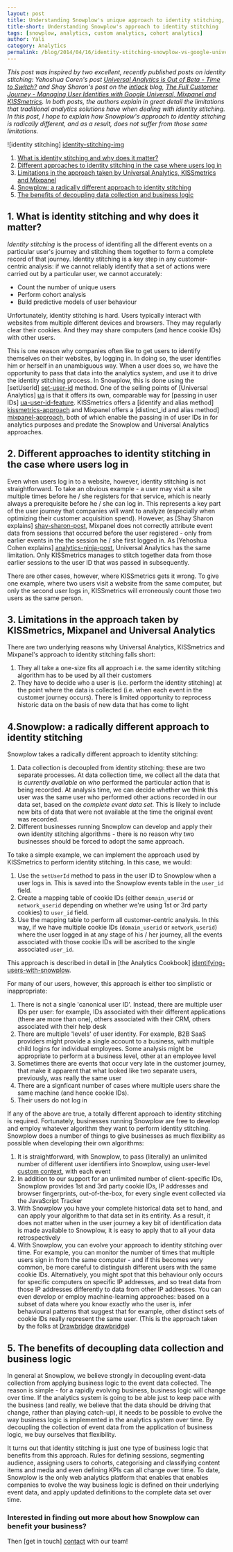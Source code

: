 ```yaml
---
layout: post
title: Understanding Snowplow's unique approach to identity stitching, including comparisons with Universal Analytics, Kissmetrics and Mixpanel
title-short: Understanding Snowplow's approach to identity stitching
tags: [snowplow, analytics, custom analytics, cohort analytics]
author: Yali
category: Analytics
permalink: /blog/2014/04/16/identity-stitching-snowplow-vs-google-universal-analytics-kissmetrics-and-mixpanel/
---
```


*This post was inspired by two excellent, recently published posts on identity stitching: Yehoshua Coren's post [Universal Analytics is Out of Beta - Time to Switch?][analytics-ninja-post] and Shay Sharon's post on the [intlock][intlock] blog, [The Full Customer Journey - Managing User Identities with Google Universal, Mixpanel and KISSmetrics][shay-sharon-post]. In both posts, the authors explain in great detail the limitations that traditional analytics solutions have when dealing with identity stitching. In this post, I hope to explain how Snowplow's approach to identity stitching is radically different, and as a result, does not suffer from those same limitations.*

![identity stitching] [identity-stitching-img]

1. [What is identity stitching and why does it matter?](/blog/2014/04/16/identity-stitching-snowplow-vs-google-universal-analytics-kissmetrics-and-mixpanel/#what)  
2. [Different approaches to identity stitching in the case where users log in](/blog/2014/04/16/identity-stitching-snowplow-vs-google-universal-analytics-kissmetrics-and-mixpanel/#login)  
3. [Limitations in the approach taken by Universal Analytics, KISSmetrics and Mixpanel](/blog/2014/04/16/identity-stitching-snowplow-vs-google-universal-analytics-kissmetrics-and-mixpanel/#limitations)
4. [Snowplow: a radically different approach to identity stitching](/blog/2014/04/16/identity-stitching-google-snowplow-vs-universal-analytics-kissmetrics-and-mixpanel/#radical-approach-to-identity-stitching)  
5. [The benefits of decoupling data collection and business logic](/blog/2014/04/16/identity-stitching-google-snowplow-vs-universal-analytics-kissmetrics-and-mixpanel/#benefits)

<!--more-->

<div class="html">
<h2><a name="what">1. What is identity stitching and why does it matter?</a></h2>
</div>

*Identity stitching* is the process of identifing all the different events on a particular user's journey and stitching them together to form a complete record of that journey. Identity stitching is a key step in any customer-centric analysis: if we cannot reliably identify that a set of actions were carried out by a particular user, we cannot accurately:

* Count the number of unique users
* Perform cohort analysis
* Build predictive models of user behaviour

Unfortunately, identity stitching is hard. Users typically interact with websites from multiple different devices and browsers. They may regularly clear their cookies. And they may share computers (and hence cookie IDs) with other users.

This is one reason why companies often like to get users to identify themselves on their websites, by logging in. In doing so, the user identifies him or herself in an unambiguous way. When a user does so, we have the opportunity to pass that data into the analytics system, and use it to drive the identity stitching process. In Snowplow, this is done using the [setUserId] [set-user-id] method. One of the selling points of [Universal Analytics] [ua] is that it offers its own, comparable way for [passing in user IDs] [ua-user-id-feature]. KISSmetrics offers a [identify and alias method] [kissmetrics-approach] and Mixpanel offers a [distinct_id and alias method] [mixpanel-approach], both of which enable the passing in of user IDs in for analytics purposes and predate the Snowplow and Universal Analytics approaches.

<div class="html">
<h2><a name="login">2. Different approaches to identity stitching in the case where users log in</a></h2>
</div>

Even when users log in to a website, however, identity stitching is not straightforward. To take an obvious example - a user may visit a site multiple times before he / she registers for that service, which is nearly always a prerequisite before he / she can log in. This represents a key part of the user journey that companies will want to analyze (especially when optimizing their customer acquisition spend). However, as [Shay Sharon explains] [shay-sharon-post], Mixpanel does not correctly attribute event data from sessions that occurred before the user registered - only from earlier events in the the session he / she first logged in. As [Yehoshua Cohen explains] [analytics-ninja-post], Universal Analytics has the same limitation. Only KISSmetrics manages to stitch together data from those earlier sessions to the user ID that was passed in subsequently.

There are other cases, however, where KISSmetrics gets it wrong. To give one example, where two users visit a website from the same computer, but only the second user logs in, KISSmetrics will erroneously count those two users as the same person.

<div class="html">
<h2><a name="limitations">3. Limitations in the approach taken by KISSmetrics, Mixpanel and Universal Analytics</a></h2>
</div>

There are two underlying reasons why Universal Analytics, KISSmetrics and Mixpanel's approach to identity stitching falls short:

1. They all take a one-size fits all approach i.e. the same identity stitching algorithm has to be used by all their customers
2. They have to decide who a user is (i.e. perform the identity stitching) at the point where the data is collected (i.e. when each event in the customer journey occurs). There is limited opportunity to reprocess historic data on the basis of new data that has come to light

<div class="html">
<h2><a name="radical-approach-to-identity-stitching">4.Snowplow: a radically different approach to identity stitching</a></h2>
</div>

Snowplow takes a radically different approach to identity stitching:

1. Data collection is decoupled from identity stitching: these are two separate processes. At data collection time, we collect all the data that is *currently available* on *who* performed the particular action that is being recorded. At analysis time, we can decide whether we think this user was the same user who performed other actions recorded in our data set, based on the *complete event data set*. This is likely to include new bits of data that were not available at the time the original event was recorded.
2. Different businesses running Snowplow can develop and apply their own identity stitching algorithms - there is no reason why two businesses should be forced to adopt the same approach.

To take a simple example, we can implement the approach used by KISSmetrics to perform identity stitching. In this case, we would:

1. Use the `setUserId` method to pass in the user ID to Snowplow when a user logs in. This is saved into the Snowplow events table in the `user_id` field.
2. Create a mapping table of cookie IDs (either `domain_userid` or `network_userid` depending on whether we're using 1st or 3rd party cookies) to `user_id` field.
3. Use the mapping table to perform all customer-centric analysis. In this way, if we have multiple cookie IDs (`domain_userid` or `network_userid`) where the user logged in at any stage of his / her journey, all the events associated with those cookie IDs will be ascribed to the single associated `user_id`.

This approach is described in detail in [the Analytics Cookbook] [identifying-users-with-snowplow].

For many of our users, however, this approach is either too simplistic or inappropriate:

1. There is not a single 'canonical user ID'. Instead, there are multiple user IDs per user: for example, IDs associated with their different applications (there are more than one), others associated with their CRM, others associated with their help desk
2. There are multiple 'levels' of user identity. For example, B2B SaaS providers might provide a single account to a business, with multiple child logins for individual employees. Some analysis might be appropriate to perform at a business level, other at an employee level
3. Sometimes there are events that occur very late in the customer journey, that make it apparent that what looked like two separate users, previously, was really the same user
4. There are a signficant number of cases where multiple users share the same machine (and hence cookie IDs).
5. Their users do not log in

If any of the above are true, a totally different approach to identity stitching is required. Fortunately, businesses running Snowplow are free to develop and employ whatever algorithm they want to perform identity stitching. Snowplow does a number of things to give businesses as much flexibility as possible when developing their own algorithms:

1. It is straightforward, with Snowplow, to pass (literally) an unlimited number of different user identifiers into Snowplow, using user-level [custom context][custom-contexts], with each event
2. In addition to our support for an unlimited number of client-specific IDs, Snowplow provides 1st and 3rd party cookie IDs, IP addresses and browser fingerprints, out-of-the-box, for every single event collected via the JavaScript Tracker
3. With Snowplow you have your complete historical data set to hand, and can apply your algorithm to that data set in its entirity. As a result, it does not matter when in the user journey a key bit of identification data is made available to Snowplow, it is easy to apply that to all your data retrospectively
4. With Snowplow, you can evolve your approach to identity stitching over time. For example, you can monitor the number of times that multiple users sign in from the same computer - and if this becomes very common, be more careful to distinguish different users with the same cookie IDs. Alternatively, you might spot that this behaviour only occurs for specific computers on specific IP addresses, and so treat data from those IP addresses differently to data from other IP addresses. You can even develop or employ machine-learning approaches: based on a subset of data where you know exactly who the user is, infer behavioural patterns that suggest that for example, other distinct sets of cookie IDs really represent the same user. (This is the approach taken by the folks at [Drawbridge] [drawbridge])

<div class="html">
<h2><a name="benefits">5. The benefits of decoupling data collection and business logic</a></h2>
</div>

In general at Snowplow, we believe strongly in decoupling event-data collection from applying business logic to the event data collected. The reason is simple - for a rapidly evolving business, business logic will change over time. If the analytics system is going to be able just to keep pace with the business (and really, we believe that the data should be driving that change, rather than playing catch-up), it needs to be possible to evolve the way business logic is implemented in the analytics system over time. By decoupling the collection of event data from the application of business logic, we buy ourselves that flexibility.

It turns out that identity stitching is just one type of business logic that benefits from this approach. Rules for defining sessions, segmenting audience, assigning users to cohorts, categorising and classifying content items and media and even defining KPIs can all change over time. To date, Snowplow is the only web analytics platform that enables that enables companies to evolve the way business logic is defined on their underlying event data, and apply updated definitions to the complete data set over time.

### Interested in finding out more about how Snowplow can benefit your business?

Then [get in touch] [contact] with our team!

[analytics-ninja-post]: http://www.analytics-ninja.com/blog/2014/04/googles-universal-analytics-out-of-beta.html
[shay-sharon-post]: http://blog.intlock.com/full-customer-journey-part-iimanaging-user-identities-google-universal-mixpanel-kissmetrics/
[intlock]: http://www.intlock.com/
[identity-stitching-img]: /assets/img/blog/2014/04/identity-stitching.png
[ua]: https://support.google.com/analytics/answer/2790010
[ua-user-id-feature]: https://support.google.com/analytics/answer/3123663?hl=en&ref_topic=3123660
[set-user-id]: https://github.com/snowplow/snowplow/wiki/1-General-parameters-for-the-Javascript-tracker#user-id
[identifying-users-with-snowplow]: http://snowplowanalytics.com/analytics/customer-analytics/identifying-users.html
[custom-contexts]: http://snowplowanalytics.com/blog/2014/01/27/snowplow-custom-contexts-guide/
[kissmetrics-approach]: http://support.kissmetrics.com/getting-started/understanding-identities.html
[mixpanel-approach]: https://mixpanel.com/help/questions/articles/assigning-your-own-unique-ids-to-users
[contact]: /about/index.html
[drawbridge]: http://www.drawbrid.ge/technology
